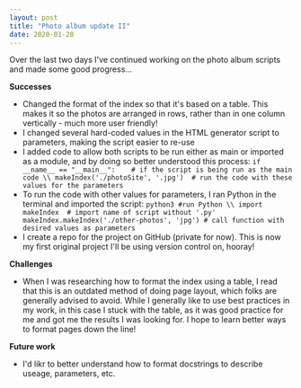 ```yaml
---
layout: post
title: "Photo album update II"
date: 2020-01-20
---
```


Over the last two days I've continued working on the photo album scripts and made some good progress...

**Successes**
* Changed the format of the index so that it's based on a table. This makes it so the photos are arranged in rows, rather than in one column vertically - much more user friendly! 
* I changed several hard-coded values in the HTML generator script to parameters, making the script easier to re-use
* I added code to allow both scripts to be run either as main or imported as a module, and by doing so better understood this process:
`if __name__ == "__main__":    # if the script is being run as the main code \\
  makeIndex('./photoSite', '.jpg')  # run the code with these values for the parameters`
* To run the code with other values for parameters, I ran Python in the terminal and imported the script:
`python3 #run Python \\
import makeIndex  # import name of script without '.py'
makeIndex.makeIndex('./other-photos', 'jpg') # call function with desired values as parameters`
* I create a repo for the project on GitHub (private for now). This is now my first original project I'll be using version control on, hooray!

**Challenges**
* When I was researching how to format the index using a table, I read that this is an outdated method of doing page layout, which folks are generally advised to avoid. While I generally like to use best practices in my work, in this case I stuck with the table, as it was good practice for me and got me the results I was looking for. I hope to learn better ways to format pages down the line! 

**Future work**
* I'd likr to better understand how to format docstrings to describe useage, parameters, etc. 
